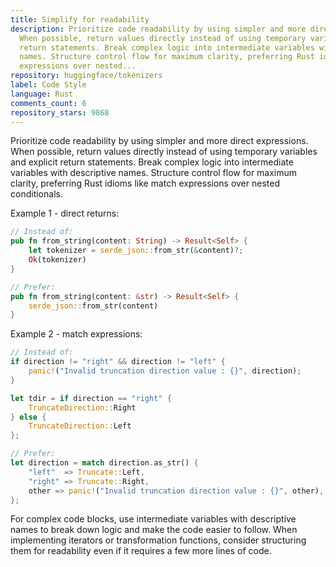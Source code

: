 ```yaml
---
title: Simplify for readability
description: Prioritize code readability by using simpler and more direct expressions.
  When possible, return values directly instead of using temporary variables and explicit
  return statements. Break complex logic into intermediate variables with descriptive
  names. Structure control flow for maximum clarity, preferring Rust idioms like match
  expressions over nested...
repository: huggingface/tokenizers
label: Code Style
language: Rust
comments_count: 6
repository_stars: 9868
---
```


Prioritize code readability by using simpler and more direct expressions. When possible, return values directly instead of using temporary variables and explicit return statements. Break complex logic into intermediate variables with descriptive names. Structure control flow for maximum clarity, preferring Rust idioms like match expressions over nested conditionals.

Example 1 - direct returns:
```rust
// Instead of:
pub fn from_string(content: String) -> Result<Self> {
    let tokenizer = serde_json::from_str(&content)?;
    Ok(tokenizer)
}

// Prefer:
pub fn from_string(content: &str) -> Result<Self> {
    serde_json::from_str(content)
}
```

Example 2 - match expressions:
```rust
// Instead of:
if direction != "right" && direction != "left" {
    panic!("Invalid truncation direction value : {}", direction);
}

let tdir = if direction == "right" {
    TruncateDirection::Right
} else {
    TruncateDirection::Left
};

// Prefer:
let direction = match direction.as_str() {
    "left"  => Truncate::Left,
    "right" => Truncate::Right,
    other => panic!("Invalid truncation direction value : {}", other),
};
```

For complex code blocks, use intermediate variables with descriptive names to break down logic and make the code easier to follow. When implementing iterators or transformation functions, consider structuring them for readability even if it requires a few more lines of code.